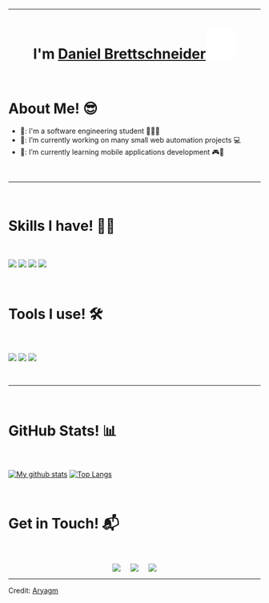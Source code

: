 
<hr>
<h1 align="center">I'm <a href="https://github.com/DanielBretts">Daniel Brettschneider<a><img src="https://github.com/Kathryn-Jie/Kathryn-Jie/blob/main/wave.gif" width="60px"/></h1>
<Br>
<h1>About Me! 😎</h1>

- 🏫: I'm a software engineering student 👨🏼‍🎓
- 🔭: I’m currently working on many small web automation projects 💻
- 🌱: I’m currently learning mobile applications development 🎮📱

  
<Br>
<hr>
<Br>
<h1>Skills I have! 🤸‍♂</h1>
<Br>


![](https://img.shields.io/badge/OOP-brightgreen?style=for-the-badge)  ![](https://img.shields.io/badge/Web%20Automation-blue?style=for-the-badge)  ![](https://img.shields.io/badge/React-lightblue?style=for-the-badge)  ![](https://img.shields.io/badge/MySQL-blue?style=for-the-badge)

  

<Br>
<h1>Tools I use! 🛠️</h1>
<Br>
 

![](https://img.shields.io/badge/JavaScript-FF6F00?style=for-the-badge&logoColor=yellow)  ![](https://img.shields.io/badge/Python-FFD43B?style=for-the-badge&logo=python&logoColor=darkgreen)  ![](https://img.shields.io/badge/Java-FF6F00?style=for-the-badge&logo=Java&logoColor=orange)
  
  
<Br>
<hr>
<Br>
<h1>GitHub Stats! 📊</h1>

<Br>
  
[![My github stats](https://github-readme-stats.vercel.app/api?username=DanielBretts&show_icons=true&theme=merko)](https://github.com/DanielBretts/github-readme-stats) [![Top Langs](https://github-readme-stats.vercel.app/api/top-langs/?username=DanielBretts&layout=compact&theme=merko)](https://github.com/DanielBretts/github-readme-stats)

<Br>
<h1>Get in Touch! 📬</h1>
<Br>
<p align="center">
<a href="https://www.linkedin.com/in/daniel-brettschneider-5831a0187/" target="blank"><img align="center" src="https://img.shields.io/badge/Daniel Brettschneider-0077B5?style=for-the-badge&logo=linkedin&logoColor=white" /></a> &nbsp;&nbsp;&nbsp;  <a href="mailto:daniel.1481997@gmail.com" target="blank"><img align="center" src="https://img.shields.io/badge/daniel.1481997@gmail.com-D14836?style=for-the-badge&logo=gmail&logoColor=white" /></a>    &nbsp;&nbsp;&nbsp;       <a href="https://www.github.com/DanielBretts" target="blank"><img align="center" src="https://img.shields.io/badge/DanielBretts-100000?style=for-the-badge&logo=github&logoColor=white" /></a>
</p>

------
  
Credit: [Aryagm](https://github.com/Aryagm)
